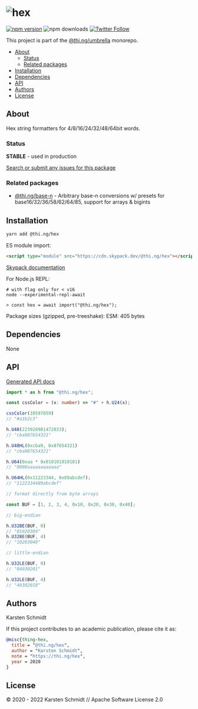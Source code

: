 <!-- This file is generated - DO NOT EDIT! -->

# ![hex](https://media.thi.ng/umbrella/banners-20220914/thing-hex.svg?d629ed84)

[![npm version](https://img.shields.io/npm/v/@thi.ng/hex.svg)](https://www.npmjs.com/package/@thi.ng/hex)
![npm downloads](https://img.shields.io/npm/dm/@thi.ng/hex.svg)
[![Twitter Follow](https://img.shields.io/twitter/follow/thing_umbrella.svg?style=flat-square&label=twitter)](https://twitter.com/thing_umbrella)

This project is part of the
[@thi.ng/umbrella](https://github.com/thi-ng/umbrella/) monorepo.

- [About](#about)
  - [Status](#status)
  - [Related packages](#related-packages)
- [Installation](#installation)
- [Dependencies](#dependencies)
- [API](#api)
- [Authors](#authors)
- [License](#license)

## About

Hex string formatters for 4/8/16/24/32/48/64bit words.

### Status

**STABLE** - used in production

[Search or submit any issues for this package](https://github.com/thi-ng/umbrella/issues?q=%5Bhex%5D+in%3Atitle)

### Related packages

- [@thi.ng/base-n](https://github.com/thi-ng/umbrella/tree/develop/packages/base-n) - Arbitrary base-n conversions w/ presets for base16/32/36/58/62/64/85, support for arrays & bigints

## Installation

```bash
yarn add @thi.ng/hex
```

ES module import:

```html
<script type="module" src="https://cdn.skypack.dev/@thi.ng/hex"></script>
```

[Skypack documentation](https://docs.skypack.dev/)

For Node.js REPL:

```text
# with flag only for < v16
node --experimental-repl-await

> const hex = await import("@thi.ng/hex");
```

Package sizes (gzipped, pre-treeshake): ESM: 405 bytes

## Dependencies

None

## API

[Generated API docs](https://docs.thi.ng/umbrella/hex/)

```ts
import * as h from "@thi.ng/hex";

const cssColor = (x: number) => "#" + h.U24(x);

cssColor(10597059)
// "#a1b2c3"

h.U48(223928981472033);
// "cba987654321"

h.U48HL(0xcba9, 0x87654321)
// "cba987654321"

h.U64(0xaa * 0x010101010101)
// "0000aaaaaaaaaaaa"

h.U64HL(0x11223344, 0x89abcdef);
// "1122334489abcdef"

// format directly from byte arrays

const BUF = [1, 2, 3, 4, 0x10, 0x20, 0x30, 0x40];

// big-endian

h.U32BE(BUF, 0)
// "01020304"
h.U32BE(BUF, 4)
// "10203040"

// little-endian

h.U32LE(BUF, 0)
// "04030201"

h.U32LE(BUF, 4)
// "40302010"
```

## Authors

Karsten Schmidt

If this project contributes to an academic publication, please cite it as:

```bibtex
@misc{thing-hex,
  title = "@thi.ng/hex",
  author = "Karsten Schmidt",
  note = "https://thi.ng/hex",
  year = 2020
}
```

## License

&copy; 2020 - 2022 Karsten Schmidt // Apache Software License 2.0
